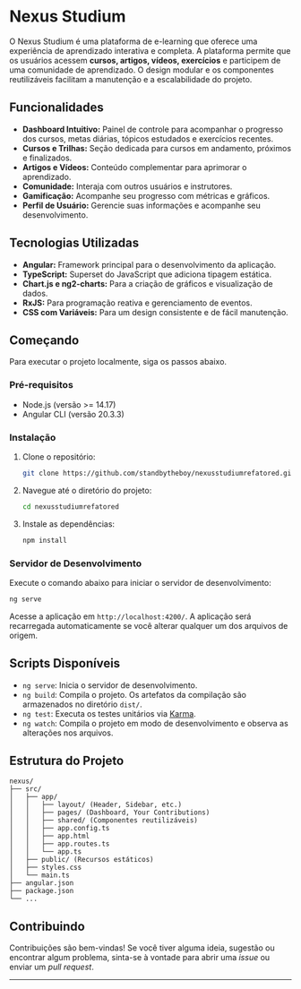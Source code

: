 # Nexus Studium

O Nexus Studium é uma plataforma de e-learning que oferece uma experiência de aprendizado interativa e completa. A plataforma permite que os usuários acessem **cursos, artigos, vídeos, exercícios** e participem de uma comunidade de aprendizado. O design modular e os componentes reutilizáveis facilitam a manutenção e a escalabilidade do projeto.

## Funcionalidades

  * **Dashboard Intuitivo:** Painel de controle para acompanhar o progresso dos cursos, metas diárias, tópicos estudados e exercícios recentes.
  * **Cursos e Trilhas:** Seção dedicada para cursos em andamento, próximos e finalizados.
  * **Artigos e Vídeos:** Conteúdo complementar para aprimorar o aprendizado.
  * **Comunidade:** Interaja com outros usuários e instrutores.
  * **Gamificação:** Acompanhe seu progresso com métricas e gráficos.
  * **Perfil de Usuário:** Gerencie suas informações e acompanhe seu desenvolvimento.

## Tecnologias Utilizadas

  * **Angular:** Framework principal para o desenvolvimento da aplicação.
  * **TypeScript:** Superset do JavaScript que adiciona tipagem estática.
  * **Chart.js e ng2-charts:** Para a criação de gráficos e visualização de dados.
  * **RxJS:** Para programação reativa e gerenciamento de eventos.
  * **CSS com Variáveis:** Para um design consistente e de fácil manutenção.

## Começando

Para executar o projeto localmente, siga os passos abaixo.

### Pré-requisitos

  * Node.js (versão \>= 14.17)
  * Angular CLI (versão 20.3.3)

### Instalação

1.  Clone o repositório:
    ```bash
    git clone https://github.com/standbytheboy/nexusstudiumrefatored.git
    ```
2.  Navegue até o diretório do projeto:
    ```bash
    cd nexusstudiumrefatored
    ```
3.  Instale as dependências:
    ```bash
    npm install
    ```

### Servidor de Desenvolvimento

Execute o comando abaixo para iniciar o servidor de desenvolvimento:

```bash
ng serve
```

Acesse a aplicação em `http://localhost:4200/`. A aplicação será recarregada automaticamente se você alterar qualquer um dos arquivos de origem.

## Scripts Disponíveis

  * `ng serve`: Inicia o servidor de desenvolvimento.
  * `ng build`: Compila o projeto. Os artefatos da compilação são armazenados no diretório `dist/`.
  * `ng test`: Executa os testes unitários via [Karma](https://karma-runner.github.io).
  * `ng watch`: Compila o projeto em modo de desenvolvimento e observa as alterações nos arquivos.

## Estrutura do Projeto

```
nexus/
├── src/
│   ├── app/
│   │   ├── layout/ (Header, Sidebar, etc.)
│   │   ├── pages/ (Dashboard, Your Contributions)
│   │   ├── shared/ (Componentes reutilizáveis)
│   │   ├── app.config.ts
│   │   ├── app.html
│   │   ├── app.routes.ts
│   │   └── app.ts
│   ├── public/ (Recursos estáticos)
│   ├── styles.css
│   └── main.ts
├── angular.json
├── package.json
└── ...
```

## Contribuindo

Contribuições são bem-vindas\! Se você tiver alguma ideia, sugestão ou encontrar algum problema, sinta-se à vontade para abrir uma *issue* ou enviar um *pull request*.

---
